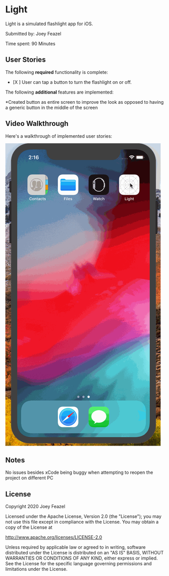 # Light

Light is a simulated flashlight app for iOS.

Submitted by: Joey Feazel

Time spent: 90 Minutes

## User Stories

The following **required** functionality is complete:

* [X ] User can tap a button to turn the flashlight on or off.

The following **additional** features are implemented:

*Created button as entire screen to improve the look as opposed to having a generic button in the middle of the screen
## Video Walkthrough 

Here's a walkthrough of implemented user stories:

<img src='light.gif' title='Light animated demo' alt='Light animated demo' />

## Notes

No issues besides xCode being buggy when attempting to reopen the project on different PC

## License

Copyright 2020 Joey Feazel 

Licensed under the Apache License, Version 2.0 (the "License");
you may not use this file except in compliance with the License.
You may obtain a copy of the License at

http://www.apache.org/licenses/LICENSE-2.0

Unless required by applicable law or agreed to in writing, software
distributed under the License is distributed on an "AS IS" BASIS,
WITHOUT WARRANTIES OR CONDITIONS OF ANY KIND, either express or implied.
See the License for the specific language governing permissions and
limitations under the License.
